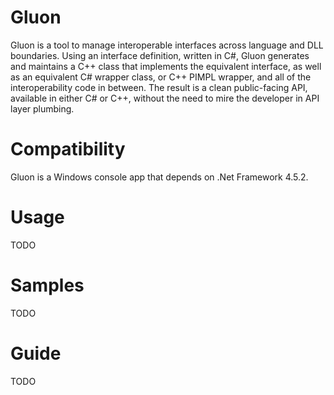 # Gluon

Gluon is a tool to manage interoperable interfaces across language and DLL boundaries. Using an interface definition, written in C#, Gluon generates and maintains a C++ class that implements the equivalent interface, as well as an equivalent C# wrapper class, or C++ PIMPL wrapper, and all of the interoperability code in between. The result is a clean public-facing API, available in either C# or C++, without the need to mire the developer in API layer plumbing.

# Compatibility

Gluon is a Windows console app that depends on .Net Framework 4.5.2.

# Usage

TODO

# Samples

TODO

# Guide

TODO

